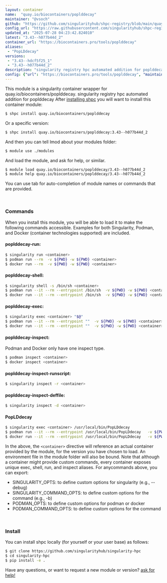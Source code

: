 ```yaml
---
layout: container
name:  "quay.io/biocontainers/poplddecay"
maintainer: "@vsoch"
github: "https://github.com/singularityhub/shpc-registry/blob/main/quay.io/biocontainers/poplddecay/container.yaml"
config_url: "https://raw.githubusercontent.com/singularityhub/shpc-registry/main/quay.io/biocontainers/poplddecay/container.yaml"
updated_at: "2025-07-28 04:23:42.824010"
latest: "3.43--h077b44d_2"
container_url: "https://biocontainers.pro/tools/poplddecay"
aliases:
 - "PopLDdecay"
versions:
 - "3.43--hdcf5f25_1"
 - "3.43--h077b44d_2"
description: "singularity registry hpc automated addition for poplddecay"
config: {"url": "https://biocontainers.pro/tools/poplddecay", "maintainer": "@vsoch", "description": "singularity registry hpc automated addition for poplddecay", "latest": {"3.43--h077b44d_2": "sha256:731289cdec93a4368b7698b36a91729a3da59328f40779a0e5e1391f87aff352"}, "tags": {"3.43--hdcf5f25_1": "sha256:c17344b653dfef522cc9635876c62bfcc16b2469ad0dfe9c7714aa50e9674de0", "3.43--h077b44d_2": "sha256:731289cdec93a4368b7698b36a91729a3da59328f40779a0e5e1391f87aff352"}, "docker": "quay.io/biocontainers/poplddecay", "aliases": {"PopLDdecay": "/usr/local/bin/PopLDdecay"}}
---
```


This module is a singularity container wrapper for quay.io/biocontainers/poplddecay.
singularity registry hpc automated addition for poplddecay
After [installing shpc](#install) you will want to install this container module:


```bash
$ shpc install quay.io/biocontainers/poplddecay
```

Or a specific version:

```bash
$ shpc install quay.io/biocontainers/poplddecay:3.43--h077b44d_2
```

And then you can tell lmod about your modules folder:

```bash
$ module use ./modules
```

And load the module, and ask for help, or similar.

```bash
$ module load quay.io/biocontainers/poplddecay/3.43--h077b44d_2
$ module help quay.io/biocontainers/poplddecay/3.43--h077b44d_2
```

You can use tab for auto-completion of module names or commands that are provided.

<br>

### Commands

When you install this module, you will be able to load it to make the following commands accessible.
Examples for both Singularity, Podman, and Docker (container technologies supported) are included.

#### poplddecay-run:

```bash
$ singularity run <container>
$ podman run --rm  -v ${PWD} -w ${PWD} <container>
$ docker run --rm  -v ${PWD} -w ${PWD} <container>
```

#### poplddecay-shell:

```bash
$ singularity shell -s /bin/sh <container>
$ podman run --it --rm --entrypoint /bin/sh  -v ${PWD} -w ${PWD} <container>
$ docker run --it --rm --entrypoint /bin/sh  -v ${PWD} -w ${PWD} <container>
```

#### poplddecay-exec:

```bash
$ singularity exec <container> "$@"
$ podman run --it --rm --entrypoint ""  -v ${PWD} -w ${PWD} <container> "$@"
$ docker run --it --rm --entrypoint ""  -v ${PWD} -w ${PWD} <container> "$@"
```

#### poplddecay-inspect:

Podman and Docker only have one inspect type.

```bash
$ podman inspect <container>
$ docker inspect <container>
```

#### poplddecay-inspect-runscript:

```bash
$ singularity inspect -r <container>
```

#### poplddecay-inspect-deffile:

```bash
$ singularity inspect -d <container>
```


#### PopLDdecay

```bash
$ singularity exec <container> /usr/local/bin/PopLDdecay
$ podman run --it --rm --entrypoint /usr/local/bin/PopLDdecay   -v ${PWD} -w ${PWD} <container> -c " $@"
$ docker run --it --rm --entrypoint /usr/local/bin/PopLDdecay   -v ${PWD} -w ${PWD} <container> -c " $@"
```



In the above, the `<container>` directive will reference an actual container provided
by the module, for the version you have chosen to load. An environment file in the
module folder will also be bound. Note that although a container
might provide custom commands, every container exposes unique exec, shell, run, and
inspect aliases. For anycommands above, you can export:

 - SINGULARITY_OPTS: to define custom options for singularity (e.g., --debug)
 - SINGULARITY_COMMAND_OPTS: to define custom options for the command (e.g., -b)
 - PODMAN_OPTS: to define custom options for podman or docker
 - PODMAN_COMMAND_OPTS: to define custom options for the command

<br>

### Install

You can install shpc locally (for yourself or your user base) as follows:

```bash
$ git clone https://github.com/singularityhub/singularity-hpc
$ cd singularity-hpc
$ pip install -e .
```

Have any questions, or want to request a new module or version? [ask for help!](https://github.com/singularityhub/singularity-hpc/issues)